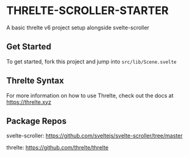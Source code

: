 # THRELTE-SCROLLER-STARTER

A basic threlte v6 project setup alongside svelte-scroller

## Get Started

To get started, fork this project and jump into `src/lib/Scene.svelte`

## Threlte Syntax

For more information on how to use Threlte, check out the docs at https://threlte.xyz

## Package Repos

svelte-scroller: https://github.com/sveltejs/svelte-scroller/tree/master

threlte: https://github.com/threlte/threlte
